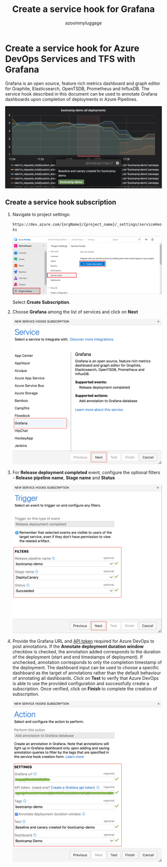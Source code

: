 ﻿---
ms.prod: devops
ms.technology: devops-collab
ms.topic: conceptual
title: Create a service hook for Grafana
description: Annotate Grafana dashboards upon completion of deployments in Azure Pipelines
ms.assetid: d588f4a0-8081-4684-b87e-64d3140b8b1c
ms.manager: atulmal
monikerRange: 'azure-devops'
ms.author: atulmal
author: azooinmyluggage
ms.date: 03/24/2019
---

# Create a service hook for Azure DevOps Services and TFS with Grafana

Grafana is an open source, feature rich metrics dashboard and graph editor for Graphite, Elasticsearch, OpenTSDB, Prometheus and InfluxDB. The service hook described in this document can be used to annotate Grafana dashboards upon completion of deployments in Azure Pipelines.

![Grafana dashboard with annotations](./media/grafana/dashboard-with-annotations.png)

## Create a service hook subscription
1. Navigate to project settings: 

	`https://dev.azure.com/{orgName}/{project_name}/_settings/serviceHooks`

	![Project settings page](./media/add-devops-service-hook.png)

	Select **Create Subscription**.

2. Choose **Grafana** among the list of services and click on **Next**

    ![Choose Grafana service](./media/grafana/choose-grafana.png)

3. For **Release deployment completed** event, configure the optional filters - **Release pipeline name**, **Stage name** and **Status**

    ![Configure release deployment completed filters](./media/grafana/deployment-completed-filters.png)

4. Provide the Grafana URL and [API token](https://go.microsoft.com/fwlink/?linkid=2085301) required for Azure DevOps to post annotations. If the **Annotate deployment duration window** checkbox is checked, the annotation added corresponds to the duration of the deployment (start and end timestamps of deployment). If unchecked, annotation corresponds to only the completion timestamp of the deployment. The dashboard input can be used to choose a specific dashboard as the target of annotations rather than the default behaviour of annotating all dashboards. Click on **Test** to verify that Azure DevOps is able to use the provided configuration and successfully create a subscription. Once verified, click on **Finish** to complete the creation of subscription.

    ![Annotation settings](./media/grafana/annotation-settings.png)

